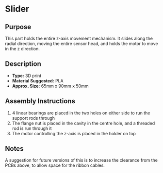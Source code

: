 # Slider

## Purpose

This part holds the entire z-axis movement mechanism. It slides along the radial direction, moving the entire sensor head, and holds the motor to move in the z direction.

##  Description

- **Type:** 3D print
- **Material Suggested:** PLA
- **Approx. Size:** 65mm x 90mm x 50mm

## Assembly Instructions

1. 4 linear bearings are placed in the two holes on either side to run the support rods through
2. The flange nut is placed in the cavity in the centre hole, and a threaded rod is run through it
3. The motor controlling the z-axis is placed in the holder on top

## Notes

A suggestion for future versions of this is to increase the clearance from the PCBs above, to allow space for the ribbon cables.

